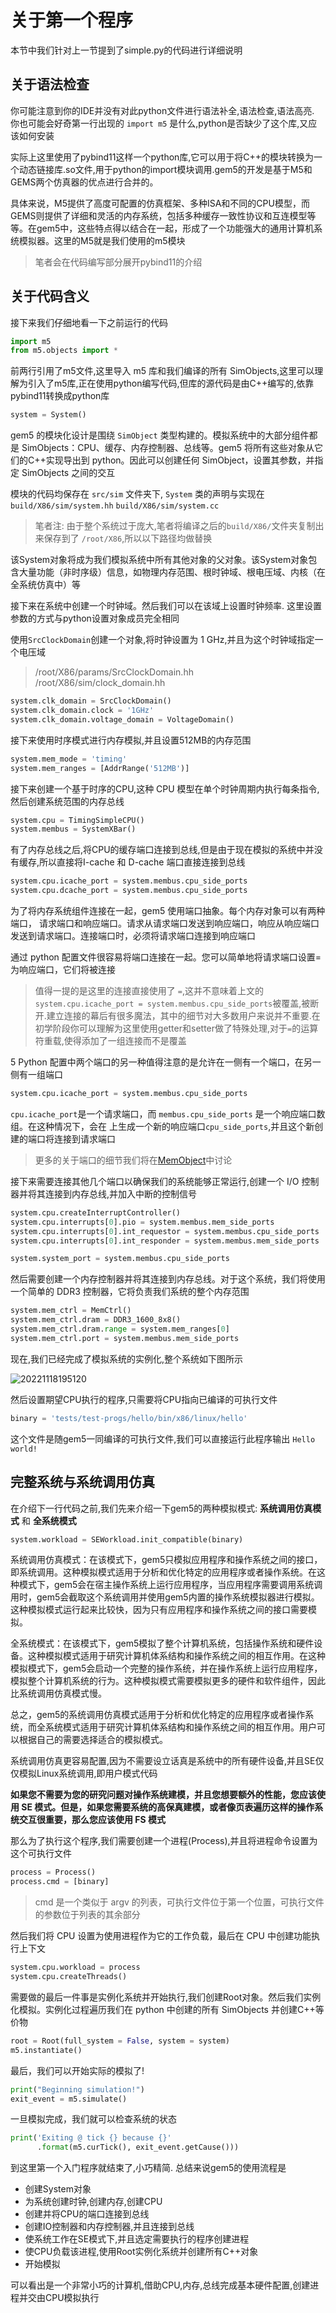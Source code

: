 
# 关于第一个程序

本节中我们针对上一节提到了simple.py的代码进行详细说明

## 关于语法检查

你可能注意到你的IDE并没有对此python文件进行语法补全,语法检查,语法高亮. 你也可能会好奇第一行出现的 `import m5` 是什么,python是否缺少了这个库,又应该如何安装

实际上这里使用了pybind11这样一个python库,它可以用于将C++的模块转换为一个动态链接库.so文件,用于python的import模块调用.gem5的开发是基于M5和GEMS两个仿真器的优点进行合并的。

具体来说，M5提供了高度可配置的仿真框架、多种ISA和不同的CPU模型，而GEMS则提供了详细和灵活的内存系统，包括多种缓存一致性协议和互连模型等等。在gem5中，这些特点得以结合在一起，形成了一个功能强大的通用计算机系统模拟器。这里的M5就是我们使用的m5模块

> 笔者会在代码编写部分展开pybind11的介绍

## 关于代码含义

接下来我们仔细地看一下之前运行的代码

```python
import m5
from m5.objects import *
```

前两行引用了m5文件,这里导入 m5 库和我们编译的所有 SimObjects,这里可以理解为引入了m5库,正在使用python编写代码,但库的源代码是由C++编写的,依靠pybind11转换成python库

```python
system = System()
```

gem5 的模块化设计是围绕 `SimObject` 类型构建的。模拟系统中的大部分组件都是 SimObjects：CPU、缓存、内存控制器、总线等。gem5 将所有这些对象从它们的C++实现导出到 python。因此可以创建任何 SimObject，设置其参数，并指定 SimObjects 之间的交互

模块的代码均保存在 `src/sim` 文件夹下, `System` 类的声明与实现在 `build/X86/sim/system.hh` `build/X86/sim/system.cc`

> 笔者注: 由于整个系统过于庞大,笔者将编译之后的`build/X86/`文件夹复制出来保存到了 `/root/X86`,所以以下路径均做替换

该System对象将成为我们模拟系统中所有其他对象的父对象。该System对象包含大量功能（非时序级）信息，如物理内存范围、根时钟域、根电压域、内核（在全系统仿真中）等

接下来在系统中创建一个时钟域。然后我们可以在该域上设置时钟频率. 这里设置参数的方式与python设置对象成员完全相同

使用`SrcClockDomain`创建一个对象,将时钟设置为 1 GHz,并且为这个时钟域指定一个电压域

> /root/X86/params/SrcClockDomain.hh /root/X86/sim/clock_domain.hh

```python
system.clk_domain = SrcClockDomain()
system.clk_domain.clock = '1GHz'
system.clk_domain.voltage_domain = VoltageDomain()
```

接下来使用时序模式进行内存模拟,并且设置512MB的内存范围

```python
system.mem_mode = 'timing'
system.mem_ranges = [AddrRange('512MB')]
```

接下来创建一个基于时序的CPU,这种 CPU 模型在单个时钟周期内执行每条指令,然后创建系统范围的内存总线

```python
system.cpu = TimingSimpleCPU()
system.membus = SystemXBar()
```

有了内存总线之后,将CPU的缓存端口连接到总线,但是由于现在模拟的系统中并没有缓存,所以直接将I-cache 和 D-cache 端口直接连接到总线

```python
system.cpu.icache_port = system.membus.cpu_side_ports
system.cpu.dcache_port = system.membus.cpu_side_ports  
```

为了将内存系统组件连接在一起，gem5 使用端口抽象。每个内存对象可以有两种端口， 请求端口和响应端口。请求从请求端口发送到响应端口，响应从响应端口发送到请求端口。连接端口时，必须将请求端口连接到响应端口

通过 python 配置文件很容易将端口连接在一起。您可以简单地将请求端口设置=为响应端口，它们将被连接

> 值得一提的是这里的连接直接使用了 `=`,这并不意味着上文的`system.cpu.icache_port = system.membus.cpu_side_ports`被覆盖,被断开.建立连接的幕后有很多魔法，其中的细节对大多数用户来说并不重要.在初学阶段你可以理解为这里使用getter和setter做了特殊处理,对于`=`的运算符重载,使得添加了一组连接而不是覆盖

5 Python 配置中两个端口的另一种值得注意的是允许在一侧有一个端口，在另一侧有一组端口

```python
system.cpu.icache_port = system.membus.cpu_side_ports
```

`cpu.icache_port`是一个请求端口，而 `membus.cpu_side_ports` 是一个响应端口数组。在这种情况下，会在 上生成一个新的响应端口`cpu_side_ports`,并且这个新创建的端口将连接到请求端口

> 更多的关于端口的细节我们将在[MemObject](https://www.gem5.org/documentation/learning_gem5/part2/memoryobject/)中讨论

接下来需要连接其他几个端口以确保我们的系统能够正常运行,创建一个 I/O 控制器并将其连接到内存总线,并加入中断的控制信号

```python
system.cpu.createInterruptController()
system.cpu.interrupts[0].pio = system.membus.mem_side_ports
system.cpu.interrupts[0].int_requestor = system.membus.cpu_side_ports
system.cpu.interrupts[0].int_responder = system.membus.mem_side_ports

system.system_port = system.membus.cpu_side_ports
```

然后需要创建一个内存控制器并将其连接到内存总线。对于这个系统，我们将使用一个简单的 DDR3 控制器，它将负责我们系统的整个内存范围

```python
system.mem_ctrl = MemCtrl()
system.mem_ctrl.dram = DDR3_1600_8x8()
system.mem_ctrl.dram.range = system.mem_ranges[0]
system.mem_ctrl.port = system.membus.mem_side_ports
```

现在,我们已经完成了模拟系统的实例化,整个系统如下图所示

![20221118195120](https://raw.githubusercontent.com/learner-lu/picbed/master/20221118195120.png)

然后设置期望CPU执行的程序,只需要将CPU指向已编译的可执行文件

```python
binary = 'tests/test-progs/hello/bin/x86/linux/hello'
```

这个文件是随gem5一同编译的可执行文件,我们可以直接运行此程序输出 `Hello world!`

## 完整系统与系统调用仿真

在介绍下一行代码之前,我们先来介绍一下gem5的两种模拟模式: **系统调用仿真模式** 和 **全系统模式**

```python
system.workload = SEWorkload.init_compatible(binary)
```

系统调用仿真模式：在该模式下，gem5只模拟应用程序和操作系统之间的接口，即系统调用。这种模拟模式适用于分析和优化特定的应用程序或者操作系统。在这种模式下，gem5会在宿主操作系统上运行应用程序，当应用程序需要调用系统调用时，gem5会截取这个系统调用并使用gem5内置的操作系统模拟器进行模拟。这种模拟模式运行起来比较快，因为只有应用程序和操作系统之间的接口需要模拟。

全系统模式：在该模式下，gem5模拟了整个计算机系统，包括操作系统和硬件设备。这种模拟模式适用于研究计算机体系结构和操作系统之间的相互作用。在这种模拟模式下，gem5会启动一个完整的操作系统，并在操作系统上运行应用程序，模拟整个计算机系统的行为。这种模拟模式需要模拟更多的硬件和软件组件，因此比系统调用仿真模式慢。

总之，gem5的系统调用仿真模式适用于分析和优化特定的应用程序或者操作系统，而全系统模式适用于研究计算机体系结构和操作系统之间的相互作用。用户可以根据自己的需要选择适合的模拟模式。

系统调用仿真更容易配置,因为不需要设立话真是系统中的所有硬件设备,并且SE仅仅模拟Linux系统调用,即用户模式代码

**如果您不需要为您的研究问题对操作系统建模，并且您想要额外的性能，您应该使用 SE 模式。但是，如果您需要系统的高保真建模，或者像页表遍历这样的操作系统交互很重要，那么您应该使用 FS 模式**

那么为了执行这个程序,我们需要创建一个进程(Process),并且将进程命令设置为这个可执行文件

```python
process = Process()
process.cmd = [binary]
```

> cmd 是一个类似于 argv 的列表，可执行文件位于第一个位置，可执行文件的参数位于列表的其余部分

然后我们将 CPU 设置为使用进程作为它的工作负载，最后在 CPU 中创建功能执行上下文

```python
system.cpu.workload = process
system.cpu.createThreads()
```

需要做的最后一件事是实例化系统并开始执行,我们创建Root对象。然后我们实例化模拟。实例化过程遍历我们在 python 中创建的所有 SimObjects 并创建C++等价物

```python
root = Root(full_system = False, system = system)
m5.instantiate()
```

最后，我们可以开始实际的模拟了!

```python
print("Beginning simulation!")
exit_event = m5.simulate()
```

一旦模拟完成，我们就可以检查系统的状态

```python
print('Exiting @ tick {} because {}'
      .format(m5.curTick(), exit_event.getCause()))
```

到这里第一个入门程序就结束了,小巧精简. 总结来说gem5的使用流程是

- 创建System对象
- 为系统创建时钟,创建内存,创建CPU
- 创建并将CPU的端口连接到总线
- 创建IO控制器和内存控制器,并且连接到总线
- 使系统工作在SE模式下,并且选定需要执行的程序创建进程
- 使CPU负载该进程,使用Root实例化系统并创建所有C++对象
- 开始模拟

可以看出是一个非常小巧的计算机,借助CPU,内存,总线完成基本硬件配置,创建进程并交由CPU模拟执行
